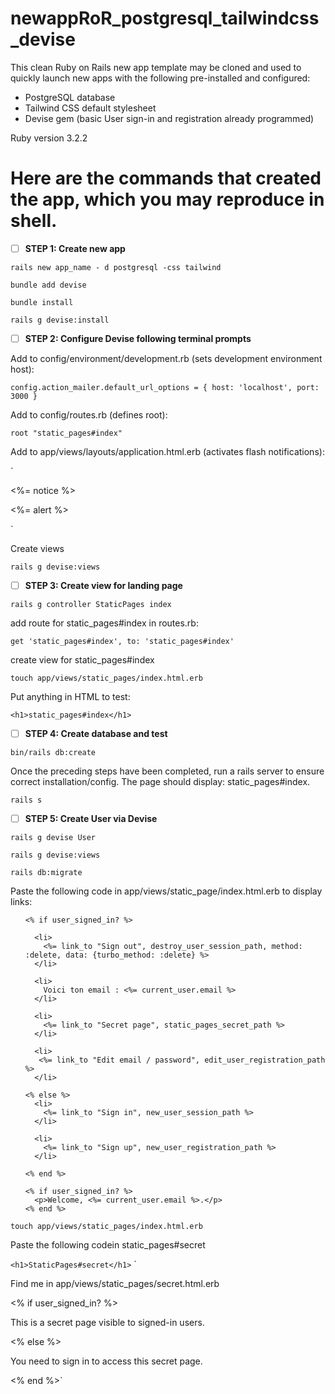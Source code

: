 # newappRoR_postgresql_tailwindcss_devise

This clean Ruby on Rails new app template may be cloned and used to quickly launch new apps with the following pre-installed and configured:
  - PostgreSQL database
  - Tailwind CSS default stylesheet
  - Devise gem (basic User sign-in and registration already programmed)

Ruby version 3.2.2
    
# Here are the commands that created the app, which you may reproduce in shell.

- [ ] **STEP 1: Create new app**

`rails new app_name - d postgresql -css tailwind`

`bundle add devise`

`bundle install`

`rails g devise:install`


- [ ] **STEP 2: Configure Devise following terminal prompts**

Add to config/environment/development.rb (sets development environment host):


`config.action_mailer.default_url_options = { host: 'localhost', port: 3000 }`

 
Add to config/routes.rb (defines root):

   
`root "static_pages#index"`

 
Add to app/views/layouts/application.html.erb (activates flash notifications):


`<p class="notice"><%= notice %></p>
 
<p class="alert"><%= alert %></p>`

  
Create views

`rails g devise:views`


- [ ] **STEP 3: Create view for landing page**

`rails g controller StaticPages index`

add route for static_pages#index in routes.rb:

`get 'static_pages#index', to: 'static_pages#index'`
   
create view for static_pages#index

`touch app/views/static_pages/index.html.erb`

Put anything in HTML to test: 

`<h1>static_pages#index</h1>`


- [ ] **STEP 4: Create database and test**

`bin/rails db:create`

Once the preceding steps have been completed, run a rails server to ensure correct installation/config. The page should display: static_pages#index.

`rails s`

- [ ] **STEP 5: Create User via Devise**

`rails g devise User`

`rails g devise:views`

`rails db:migrate`

Paste the following code in app/views/static_page/index.html.erb to display links:

<ul>
	
    <% if user_signed_in? %>
	    
      <li>
        <%= link_to "Sign out", destroy_user_session_path, method: :delete, data: {turbo_method: :delete} %>
      </li>

      <li>
        Voici ton email : <%= current_user.email %>
      </li>

      <li>
        <%= link_to "Secret page", static_pages_secret_path %>
      </li>

      <li>
       <%= link_to "Edit email / password", edit_user_registration_path %>
      </li>

    <% else %>
      <li>    
        <%= link_to "Sign in", new_user_session_path %>
      </li>

      <li>
        <%= link_to "Sign up", new_user_registration_path %>
      </li>

    <% end %>

    <% if user_signed_in? %>
      <p>Welcome, <%= current_user.email %>.</p>
    <% end %>
  </ul>

`touch app/views/static_pages/index.html.erb`

Paste the following codein static_pages#secret

`<h1>StaticPages#secret</h1>`
`<p>Find me in app/views/static_pages/secret.html.erb</p>
<% if user_signed_in? %>
  <p>This is a secret page visible to signed-in users.</p>
<% else %>
  <p>You need to sign in to access this secret page.</p>
<% end %>`

